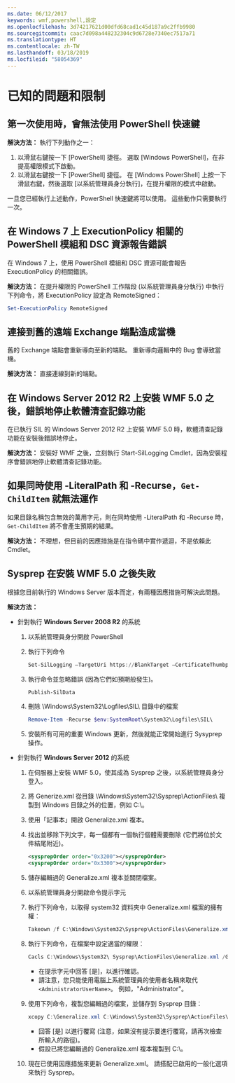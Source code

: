 ```yaml
---
ms.date: 06/12/2017
keywords: wmf,powershell,設定
ms.openlocfilehash: 3d74217621d00dfd68cad1c45d187a9c2ffb9980
ms.sourcegitcommit: caac7d098a448232304c9d6728e7340ec7517a71
ms.translationtype: HT
ms.contentlocale: zh-TW
ms.lasthandoff: 03/18/2019
ms.locfileid: "58054369"
---
```

# <a name="known-issues-and-limitations"></a>已知的問題和限制

## <a name="powershell-shortcuts-are-broken-when-used-for-the-first-time"></a>第一次使用時，會無法使用 PowerShell 快速鍵

**解決方法：** 執行下列動作之一：

1. 以滑鼠右鍵按一下 [PowerShell] 捷徑。 選取 [Windows PowerShell]，在非提高權限模式下啟動。
2. 以滑鼠右鍵按一下 [PowerShell] 捷徑。 在 [Windows PowerShell] 上按一下滑鼠右鍵，然後選取 [以系統管理員身分執行]，在提升權限的模式中啟動。

一旦您已經執行上述動作，PowerShell 快速鍵將可以使用。 這些動作只需要執行一次。

## <a name="powershell-modules-and-dsc-resources-report-errors-about-executionpolicy-on-windows-7"></a>在 Windows 7 上 ExecutionPolicy 相關的 PowerShell 模組和 DSC 資源報告錯誤

在 Windows 7 上，使用 PowerShell 模組和 DSC 資源可能會報告 ExecutionPolicy 的相關錯誤。

**解決方法：** 在提升權限的 PowerShell 工作階段 (以系統管理員身分執行) 中執行下列命令，將 ExecutionPolicy 設定為 RemoteSigned：

```powershell
Set-ExecutionPolicy RemoteSigned
```

## <a name="connecting-to-an-old-remote-exchange-endpoint-causes-a-crash"></a>連接到舊的遠端 Exchange 端點造成當機

舊的 Exchange 端點會重新導向至新的端點。 重新導向邏輯中的 Bug 會導致當機。

**解決方法：** 直接連線到新的端點。

## <a name="software-inventory-logging-feature-is-erroneously-stopped-after-wmf-50-installation-on-windows-server-2012-r2"></a>在 Windows Server 2012 R2 上安裝 WMF 5.0 之後，錯誤地停止軟體清查記錄功能

在已執行 SIL 的 Windows Server 2012 R2 上安裝 WMF 5.0 時，軟體清查記錄功能在安裝後錯誤地停止。

**解決方法：** 安裝好 WMF 之後，立刻執行 Start-SilLogging Cmdlet，因為安裝程序會錯誤地停止軟體清查記錄功能。

## <a name="get-childitem-does-not-work-if--literalpath-and--recurse-are-used-together"></a>如果同時使用 -LiteralPath 和 -Recurse，`Get-ChildItem` 就無法運作

如果目錄名稱包含無效的萬用字元，則在同時使用 -LiteralPath 和 -Recurse 時，`Get-ChildItem` 將不會產生預期的結果。

**解決方法：** 不理想，但目前的因應措施是在指令碼中實作遞迴，不是依賴此 Cmdlet。

## <a name="sysprep-fails-after-wmf-50-installation"></a>Sysprep 在安裝 WMF 5.0 之後失敗

根據您目前執行的 Windows Server 版本而定，有兩種因應措施可解決此問題。

**解決方法：**

- 針對執行 **Windows Server 2008 R2** 的系統
  1. 以系統管理員身分開啟 PowerShell
  2. 執行下列命令

     ```powershell
     Set-SilLogging –TargetUri https://BlankTarget –CertificateThumbprint 0123456789
     ```

  3. 執行命令並忽略錯誤 (因為它們如預期般發生)。

     ```powershell
     Publish-SilData
     ```

  4. 刪除 \Windows\System32\Logfiles\SIL\ 目錄中的檔案

     ```powershell
     Remove-Item -Recurse $env:SystemRoot\System32\Logfiles\SIL\
     ```

  5. 安裝所有可用的重要 Windows 更新，然後就能正常開始進行 Sysyprep 操作。

- 針對執行 **Windows Server 2012** 的系統
  1. 在伺服器上安裝 WMF 5.0，使其成為 Sysprep 之後，以系統管理員身分登入。
  2. 將 Generize.xml 從目錄 \Windows\System32\Sysprep\ActionFiles\ 複製到 Windows 目錄之外的位置，例如 C:\。
  3. 使用「記事本」開啟 Generalize.xml 複本。
  4. 找出並移除下列文字，每一個都有一個執行個體需要刪除 (它們將位於文件結尾附近)。

     ```xml
     <sysprepOrder order="0x3200"></sysprepOrder>
     <sysprepOrder order="0x3300"></sysprepOrder>
     ```

  5. 儲存編輯過的 Generalize.xml 複本並關閉檔案。
  6. 以系統管理員身分開啟命令提示字元
  7. 執行下列命令，以取得 system32 資料夾中 Generalize.xml 檔案的擁有權︰

     ```powershell
     Takeown /f C:\Windows\System32\Sysprep\ActionFiles\Generalize.xml
     ```

  8. 執行下列命令，在檔案中設定適當的權限︰

     ```powershell
     Cacls C:\Windows\System32\ Sysprep\ActionFiles\Generalize.xml /G `<AdministratorUserName>`:F
     ```

     - 在提示字元中回答 [是]，以進行確認。
     - 請注意，您只能使用電腦上系統管理員的使用者名稱來取代 `<AdministratorUserName>`。 例如，"Administrator"。

  9. 使用下列命令，複製您編輯過的檔案，並儲存到 Sysprep 目錄︰

     ```powershell
     xcopy C:\Generalize.xml C:\Windows\System32\Sysprep\ActionFiles\Generalize.xml
     ```

     - 回答 [是] 以進行覆寫 (注意，如果沒有提示要進行覆寫，請再次檢查所輸入的路徑)。
     - 假設已將您編輯過的 Generalize.xml 複本複製到 C:\。

  10. 現在已使用因應措施來更新 Generalize.xml。 請搭配已啟用的一般化選項來執行 Sysprep。